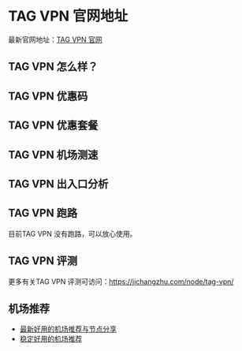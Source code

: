# TAG VPN 官网地址
最新官网地址：[TAG VPN 官网](https://jcz.affxc.com/tag-vpn/)

## TAG VPN 怎么样？


## TAG VPN 优惠码


## TAG VPN 优惠套餐


## TAG VPN 机场测速


## TAG VPN 出入口分析


## TAG VPN 跑路
目前TAG VPN 没有跑路，可以放心使用。

## TAG VPN 评测
更多有关TAG VPN 评测可访问：https://jichangzhu.com/node/tag-vpn/

## 机场推荐
 - [最新好用的机场推荐与节点分享](https://github.com/jichangzhu/JichangTuijian)
 - [稳定好用的机场推荐](https://jichangzhu.com/node/?utm_source=github&utm_medium=jichangzhu-details)
